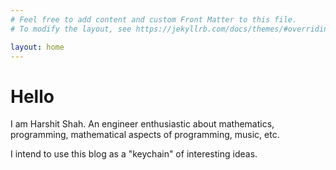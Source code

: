 ```yaml
---
# Feel free to add content and custom Front Matter to this file.
# To modify the layout, see https://jekyllrb.com/docs/themes/#overriding-theme-defaults

layout: home
---
```


# Hello

I am Harshit Shah. An engineer enthusiastic about mathematics, programming, mathematical aspects of programming, music, etc.

I intend to use this blog as a "keychain" of interesting ideas.
